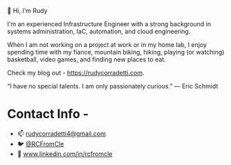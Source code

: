 
👋 Hi, I'm Rudy

I'm an experienced Infrastructure Engineer with a strong background in systems administration, IaC, automation, and cloud engineering.

When I am not working on a project at work or in my home lab, I enjoy spending time with my fiance, mountain biking, hiking, playing (or watching) basketball, video games, and finding new places to eat.

Check my blog out - https://rudycorradetti.com.

“I have no special talents. I am only passionately curious.”
― Eric Schmidt

# Contact Info - 

- 📫 rudycorradetti4@gmail.com
- :bird: [@RCFromCle](https://twitter.com/RCFromCle) 
- :link: www.linkedin.com/in/rcfromcle
